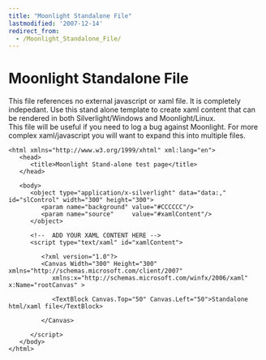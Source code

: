 ```yaml
---
title: "Moonlight Standalone File"
lastmodified: '2007-12-14'
redirect_from:
  - /Moonlight_Standalone_File/
---
```


Moonlight Standalone File
=========================

This file references no external javascript or xaml file. It is completely indepedant. Use this stand alone template to create xaml content that can be rendered in both Silverlight/Windows and Moonlight/Linux.<br/>
 This file will be useful if you need to log a bug against Moonlight. For more complex xaml/javascript you will want to expand this into multiple files.

    <html xmlns="http://www.w3.org/1999/xhtml" xml:lang="en">
       <head>
          <title>Moonlight Stand-alone test page</title>
       </head>

       <body>
          <object type="application/x-silverlight" data="data:," id="slControl" width="300" height="300">
             <param name="background" value="#CCCCCC"/>
             <param name="source"     value="#xamlContent"/>
          </object>

          <!--  ADD YOUR XAML CONTENT HERE -->
          <script type="text/xaml" id="xamlContent">

             <?xml version="1.0"?>
             <Canvas Width="300" Height="300" xmlns="http://schemas.microsoft.com/client/2007"
                xmlns:x="http://schemas.microsoft.com/winfx/2006/xaml" x:Name="rootCanvas" >

                <TextBlock Canvas.Top="50" Canvas.Left="50">Standalone html/xaml file</TextBlock>

             </Canvas>

          </script>
       </body>
    </html>



